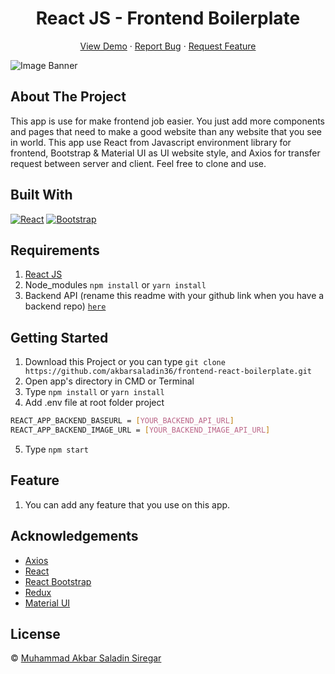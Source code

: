 <h1 align='center'>React JS - Frontend Boilerplate</h1>
  <p align="center">
    <a href="#link_demo">View Demo</a>
    ·
    <a href="#link_issue">Report Bug</a>
    ·
    <a href="#link_pull_request">Request Feature</a>
  </p>

![Image Banner](#gambar_public)

## About The Project

This app is use for make frontend job easier. You just add more components and pages that need to make a good website than any website that you see in world. This app use React from Javascript environment library for frontend, Bootstrap & Material UI as UI website style, and Axios for transfer request between server and client. Feel free to clone and use.

## Built With

[![React](https://img.shields.io/badge/React-v17.0.2-blue)](https://github.com/facebook/react)
[![Bootstrap](https://img.shields.io/badge/Bootstrap-v4.6.x-blue)](https://github.com/react-bootstrap/react-bootstrap)

## Requirements

1. <a href="https://github.com/facebook/create-react-app">React JS</a>
2. Node_modules `npm install` or `yarn install`
3. Backend API (rename this readme with your github link when you have a backend repo) [`here`](#)

## Getting Started

1. Download this Project or you can type `git clone https://github.com/akbarsaladin36/frontend-react-boilerplate.git`
2. Open app's directory in CMD or Terminal
3. Type `npm install` or `yarn install`
4. Add .env file at root folder project

```sh
REACT_APP_BACKEND_BASEURL = [YOUR_BACKEND_API_URL]
REACT_APP_BACKEND_IMAGE_URL = [YOUR_BACKEND_IMAGE_API_URL]
```

5. Type `npm start`

## Feature

1. You can add any feature that you use on this app.

## Acknowledgements

- [Axios](https://www.npmjs.com/package/axios)
- [React](https://reactjs.org/)
- [React Bootstrap](https://react-bootstrap.github.io/)
- [Redux](https://github.com/reduxjs/react-redux)
- [Material UI](https://mui.com/getting-started/installation/)

## License

© [Muhammad Akbar Saladin Siregar](https://github.com/akbarsaladin36/)